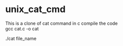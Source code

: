 # unix_cat_cmd
This is a clone of cat command in c 
compile the code  
gcc cat.c -o cat

./cat file_name
